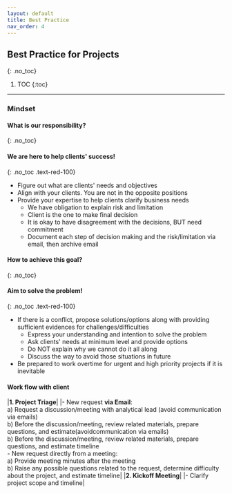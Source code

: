 ```yaml
---
layout: default
title: Best Practice
nav_order: 4
---
```

## Best Practice for Projects
{: .no_toc}

1. TOC
{:toc}

---

### Mindset

#### What is our responsibility?
{: .no_toc}
#### We are here to help clients' success!
{: .no_toc .text-red-100}
- Figure out what are clients' needs and objectives
- Align with your clients. You are not in the opposite positions
- Provide your expertise to help clients clarify business needs
  - We have obligation to explain risk and limitation
  - Client is the one to make final decision
  - It is okay to have disagreement with the decisions, BUT need commitment
  - Document each step of decision making and the risk/limitation via email, then archive email

#### How to achieve this goal?
{: .no_toc}
#### Aim to solve the problem!
{: .no_toc .text-red-100}
- If there is a conflict, propose solutions/options along with providing sufficient evidences for challenges/difficulties
  - Express your understanding and intention to solve the problem
  - Ask clients' needs at minimum level and provide options
  - Do NOT explain why we cannot do it all along
  - Discuss the way to avoid those situations in future
- Be prepared to work overtime for urgent and high priority projects if it is inevitable

#### Work flow with client
|**1. Project Triage**|
|- New request **via Email**:<br/>a) Request a discussion/meeting with analytical lead (avoid communication via emails)<br/>b) Before the discussion/meeting, review related materials, prepare questions, and estimate(avoidcommunication via emails)<br/>b) Before the discussion/meeting, review related materials, prepare questions, and estimate timeline <br/>- New request directly from a meeting:<br/>a) Provide meeting minutes after the meeting<br/>b) Raise any possible questions related to the request, determine difficulty about the project, and estimate timeline|
|**2. Kickoff Meeting**|
|- Clarify project scope and timeline|
